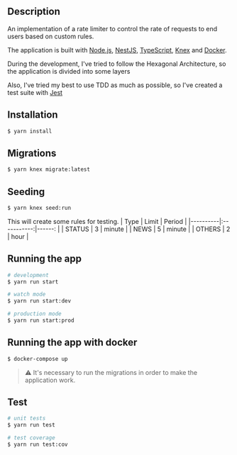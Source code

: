 ## Description

An implementation of a rate limiter to control the rate of requests to end users based on custom rules.

The application is built with [Node.js](https://nodejs.org/en/), [NestJS](https://nestjs.com/), [TypeScript](https://www.typescriptlang.org/), [Knex](https://knexjs.org/) and [Docker](https://www.docker.com/).

During the development, I've tried to follow the Hexagonal Architecture, so the application is divided into some layers

Also, I've tried my best to use TDD as much as possible, so I've created a test suite with [Jest](https://jestjs.io/)

## Installation

```bash
$ yarn install
```

## Migrations
```bash
$ yarn knex migrate:latest
```

## Seeding
```bash
$ yarn knex seed:run
```
This will create some rules for testing.
| Type     |      Limit  |  Period |
|----------|:-----------:|------:  |
| STATUS   |  3          | minute  |
| NEWS     |    5        | minute  |
| OTHERS   |  2          |  hour   |

## Running the app

```bash
# development
$ yarn run start

# watch mode
$ yarn run start:dev

# production mode
$ yarn run start:prod
```

## Running the app with docker
```bash
$ docker-compose up
```
> :warning: It's necessary to run the migrations in order to make the application work.

## Test

```bash
# unit tests
$ yarn run test

# test coverage
$ yarn run test:cov
```